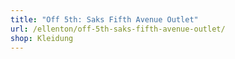 ```yaml
---
title: "Off 5th: Saks Fifth Avenue Outlet"
url: /ellenton/off-5th-saks-fifth-avenue-outlet/
shop: Kleidung
---
```

